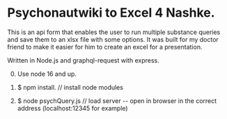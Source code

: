# Psychonautwiki to Excel 4 Nashke.

This is an api form that enables the user to run multiple substance queries and save them to an xlsx file with some options.
It was built for my doctor friend to make it easier for him to create an excel for a presentation.

Written in Node.js and graphql-request with express.

0. Use node 16 and up.

1. $ npm install. // install node modules

2. $ node psychQuery.js // load server -- open in browser in the correct address (localhost:12345 for example)



